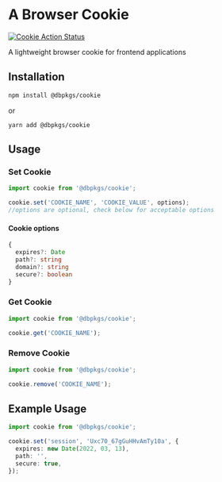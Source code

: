 # A Browser Cookie

[![Cookie Action Status](https://github.com/dbpkgs/cookie/workflows/npm-publish/badge.svg)](https://github.com/dbpkgs/cookie/actions)

A lightweight browser cookie for frontend applications

## Installation

```bash
npm install @dbpkgs/cookie
```

or

```
yarn add @dbpkgs/cookie
```

## Usage

### Set Cookie

```ts
import cookie from '@dbpkgs/cookie';

cookie.set('COOKIE_NAME', 'COOKIE_VALUE', options);
//options are optional, check below for acceptable options
```

#### Cookie options

```ts
{
  expires?: Date
  path?: string
  domain?: string
  secure?: boolean
}
```

### Get Cookie

```ts
import cookie from '@dbpkgs/cookie';

cookie.get('COOKIE_NAME');
```

### Remove Cookie

```ts
import cookie from '@dbpkgs/cookie';

cookie.remove('COOKIE_NAME');
```

## Example Usage

```ts
import cookie from '@dbpkgs/cookie';

cookie.set('session', 'Uxc70_67gGuHHvAmTy10a', {
  expires: new Date(2022, 03, 13),
  path: '',
  secure: true,
});
```
